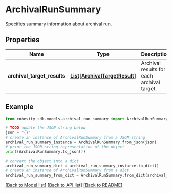 # ArchivalRunSummary

Specifies summary information about archival run.

## Properties

Name | Type | Description | Notes
------------ | ------------- | ------------- | -------------
**archival_target_results** | [**List[ArchivalTargetResult]**](ArchivalTargetResult.md) | Archival results for each archival target. | [optional] 

## Example

```python
from cohesity_sdk.models.archival_run_summary import ArchivalRunSummary

# TODO update the JSON string below
json = "{}"
# create an instance of ArchivalRunSummary from a JSON string
archival_run_summary_instance = ArchivalRunSummary.from_json(json)
# print the JSON string representation of the object
print(ArchivalRunSummary.to_json())

# convert the object into a dict
archival_run_summary_dict = archival_run_summary_instance.to_dict()
# create an instance of ArchivalRunSummary from a dict
archival_run_summary_from_dict = ArchivalRunSummary.from_dict(archival_run_summary_dict)
```
[[Back to Model list]](../README.md#documentation-for-models) [[Back to API list]](../README.md#documentation-for-api-endpoints) [[Back to README]](../README.md)


